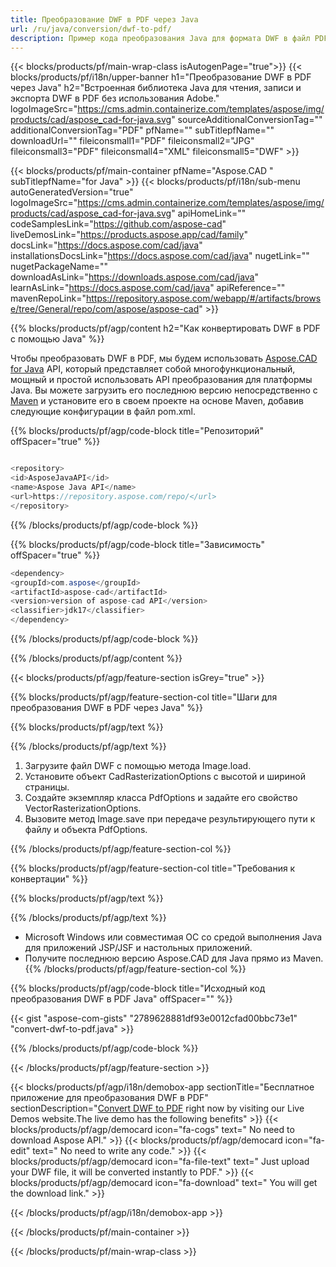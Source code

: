 ```yaml
---
title: Преобразование DWF в PDF через Java 
url: /ru/java/conversion/dwf-to-pdf/ 
description: Пример кода преобразования Java для формата DWF в файл PDF. Используйте этот пример кода для преобразования DWF в PDF в любом веб-приложении или приложении для рабочего стола на основе Java.
---
```


{{< blocks/products/pf/main-wrap-class isAutogenPage="true">}}
{{< blocks/products/pf/i18n/upper-banner h1="Преобразование DWF в PDF через Java" h2="Встроенная библиотека Java для чтения, записи и экспорта DWF в PDF без использования Adobe." logoImageSrc="https://cms.admin.containerize.com/templates/aspose/img/products/cad/aspose_cad-for-java.svg" sourceAdditionalConversionTag="" additionalConversionTag="PDF" pfName="" subTitlepfName="" downloadUrl="" fileiconsmall1="PDF" fileiconsmall2="JPG" fileiconsmall3="PDF" fileiconsmall4="XML" fileiconsmall5="DWF" >}}

{{< blocks/products/pf/main-container pfName="Aspose.CAD " subTitlepfName="for Java" >}}
{{< blocks/products/pf/i18n/sub-menu autoGeneratedVersion="true" logoImageSrc="https://cms.admin.containerize.com/templates/aspose/img/products/cad/aspose_cad-for-java.svg" apiHomeLink="" codeSamplesLink="https://github.com/aspose-cad" liveDemosLink="https://products.aspose.app/cad/family" docsLink="https://docs.aspose.com/cad/java" installationsDocsLink="https://docs.aspose.com/cad/java" nugetLink="" nugetPackageName="" downloadAsLink="https://downloads.aspose.com/cad/java" learnAsLink="https://docs.aspose.com/cad/java" apiReference="" mavenRepoLink="https://repository.aspose.com/webapp/#/artifacts/browse/tree/General/repo/com/aspose/aspose-cad" >}}

{{% blocks/products/pf/agp/content h2="Как конвертировать DWF в PDF с помощью Java" %}}

Чтобы преобразовать DWF в PDF, мы будем использовать <a href=https://products.aspose.com/cad/java>Aspose.CAD for Java</a> API, который представляет собой многофункциональный, мощный и простой использовать API преобразования для платформы Java. Вы можете загрузить его последнюю версию непосредственно с <a href=https://repository.aspose.com/webapp/#/artifacts/browse/tree/General/repo/com/aspose/aspose-cad>Maven</a> и установите его в своем проекте на основе Maven, добавив следующие конфигурации в файл pom.xml.

{{% blocks/products/pf/agp/code-block title="Репозиторий" offSpacer="true" %}}

```cs

<repository>
<id>AsposeJavaAPI</id>
<name>Aspose Java API</name>
<url>https://repository.aspose.com/repo/</url>
</repository>

```

{{% /blocks/products/pf/agp/code-block %}}

{{% blocks/products/pf/agp/code-block title="Зависимость" offSpacer="true" %}}

```cs
<dependency>
<groupId>com.aspose</groupId>
<artifactId>aspose-cad</artifactId>
<version>version of aspose-cad API</version>
<classifier>jdk17</classifier>
</dependency>

```

{{% /blocks/products/pf/agp/code-block %}}

{{% /blocks/products/pf/agp/content %}}

{{< blocks/products/pf/agp/feature-section isGrey="true" >}}

{{% blocks/products/pf/agp/feature-section-col title="Шаги для преобразования DWF в PDF через Java" %}}

{{% blocks/products/pf/agp/text %}}

{{% /blocks/products/pf/agp/text %}}

1. Загрузите файл DWF с помощью метода Image.load.
1. Установите объект CadRasterizationOptions с высотой и шириной страницы.
1. Создайте экземпляр класса PdfOptions и задайте его свойство VectorRasterizationOptions.
1. Вызовите метод Image.save при передаче результирующего пути к файлу и объекта PdfOptions.

{{% /blocks/products/pf/agp/feature-section-col %}}

{{% blocks/products/pf/agp/feature-section-col title="Требования к конвертации" %}}

{{% blocks/products/pf/agp/text %}}

{{% /blocks/products/pf/agp/text %}}
- Microsoft Windows или совместимая ОС со средой выполнения Java для приложений JSP/JSF и настольных приложений.
- Получите последнюю версию Aspose.CAD для Java прямо из Maven.
{{% /blocks/products/pf/agp/feature-section-col %}}

{{% blocks/products/pf/agp/code-block title="Исходный код преобразования DWF в PDF Java" offSpacer="" %}}

{{< gist "aspose-com-gists" "2789628881df93e0012cfad00bbc73e1" "convert-dwf-to-pdf.java" >}}

{{% /blocks/products/pf/agp/code-block %}}

{{< /blocks/products/pf/agp/feature-section >}}

<!-- aboutfile Starts -->

{{< blocks/products/pf/agp/i18n/demobox-app sectionTitle="Бесплатное приложение для преобразования DWF в PDF" sectionDescription="[Convert DWF to PDF](https://products.aspose.app/cad/conversion/dwf-to-pdf) right now by visiting our Live Demos website.The live demo has the following benefits" >}}
        {{< blocks/products/pf/agp/democard icon="fa-cogs" text=" No need to download Aspose API." >}}
        {{< blocks/products/pf/agp/democard icon="fa-edit" text=" No need to write any code." >}}
        {{< blocks/products/pf/agp/democard icon="fa-file-text" text=" Just upload your DWF file, it will be converted instantly to PDF." >}}
        {{< blocks/products/pf/agp/democard icon="fa-download" text=" You will get the download link." >}}

   
{{< /blocks/products/pf/agp/i18n/demobox-app >}}

<!-- aboutfile Ends -->

{{< /blocks/products/pf/main-container >}}
    
{{< /blocks/products/pf/main-wrap-class >}}